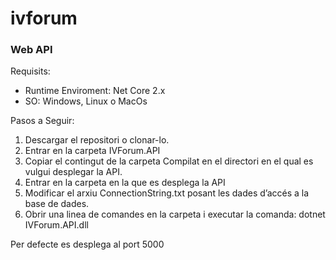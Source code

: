 # ivforum

### Web API

Requisits:
- Runtime Enviroment: Net Core 2.x
- SO: Windows, Linux o MacOs

Pasos a Seguir:
1. Descargar el repositori o clonar-lo.
2. Entrar en la carpeta IVForum.API
3. Copiar el contingut de la carpeta Compilat en el directori en el qual es vulgui desplegar la API.
4. Entrar en la carpeta en la que es desplega la API
5. Modificar el arxiu ConnectionString.txt posant les dades d’accés a la base de dades.
6. Obrir una linea de comandes en la carpeta i executar la comanda: dotnet IVForum.API.dll

Per defecte es desplega al port 5000
